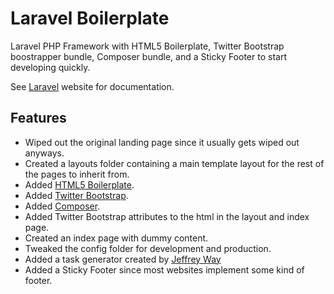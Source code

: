 Laravel Boilerplate
============================================

Laravel PHP Framework with HTML5 Boilerplate, Twitter Bootstrap boostrapper bundle, Composer bundle, and a Sticky Footer to start developing quickly.

See [Laravel](http://laravel.com/ "Laravel Website") website for documentation.

## Features

- Wiped out the original landing page since it usually gets wiped out anyways.
- Created a layouts folder containing a main template layout for the rest of the pages to inherit from.
- Added [HTML5 Boilerplate](http://www.initializr.com/).
- Added [Twitter Bootstrap](http://twitter.github.com/bootstrap/).
- Added [Composer](http://getcomposer.org/).
- Added Twitter Bootstrap attributes to the html in the layout and index page.
- Created an index page with dummy content.
- Tweaked the config folder for development and production.
- Added a task generator created by [Jeffrey Way](https://github.com/JeffreyWay/Laravel-Generator)
- Added a Sticky Footer since most websites implement some kind of footer.
